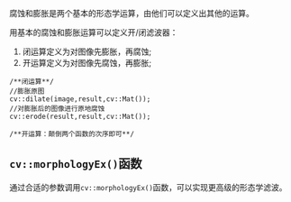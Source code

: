
腐蚀和膨胀是两个基本的形态学运算，由他们可以定义出其他的运算。

用基本的腐蚀和膨胀运算可以定义开/闭滤波器：
1. 闭运算定义为对图像先膨胀，再腐蚀;
2. 开运算定义为对图像先腐蚀，再膨胀;
```
/**闭运算**/
//膨胀原图
cv::dilate(image,result,cv::Mat());
//对膨胀后的图像进行原地腐蚀
cv::erode(result,result,cv::Mat());

/**开运算：颠倒两个函数的次序即可**/
```

## `cv::morphologyEx()`函数
通过合适的参数调用`cv::morphologyEx()`函数，可以实现更高级的形态学滤波。
